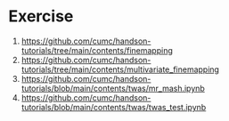 # Exercise
1. https://github.com/cumc/handson-tutorials/tree/main/contents/finemapping
2. https://github.com/cumc/handson-tutorials/tree/main/contents/multivariate_finemapping
3. https://github.com/cumc/handson-tutorials/blob/main/contents/twas/mr_mash.ipynb
4. https://github.com/cumc/handson-tutorials/blob/main/contents/twas/twas_test.ipynb
